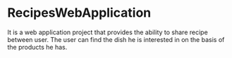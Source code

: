 # RecipesWebApplication
It is a web application project that provides the ability to share recipe between user. The user can find the dish he is interested in on the basis of the products he has. 
